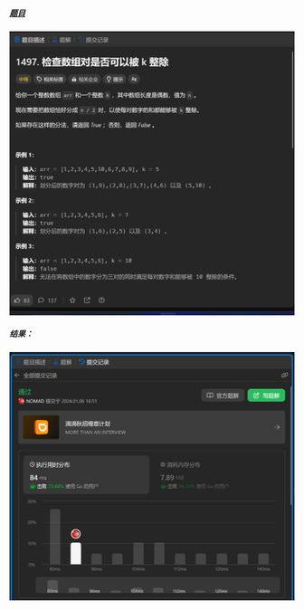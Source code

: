 ##### [题目](https://leetcode.cn/problems/check-if-array-pairs-are-divisible-by-k/description/)
![pic](img.png)
##### 结果：
![pic](result.png)